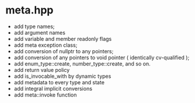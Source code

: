 # meta.hpp

- add type names;
- add argument names
- add variable and member readonly flags
- add meta exception class;
- add conversion of nullptr to any pointers;
- add conversion of any pointers to void pointer ( identically cv-qualified );
- add enum_type::create, number_type::create, and so on.
- add return value policy
- add is_invocable_with by dynamic types
- add metadata to every type and state
- add integral implicit conversions
- add meta::invoke function
